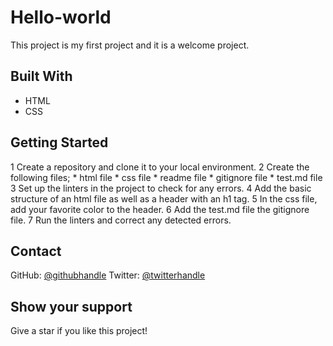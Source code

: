 # Hello-world

This project is my first project and it is a welcome project.

## Built With
* HTML
* CSS

## Getting Started
1 Create a repository and clone it to your local environment.
2 Create the following files;
    * html file
    * css file
    * readme file
    * gitignore file
    * test.md file
3 Set up the linters in the project to check for any errors.
4 Add the basic structure of an html file as well as a header with an h1 tag.
5 In the css file, add your favorite color to the header.
6 Add the test.md file the gitignore file.
7 Run the linters and correct any detected errors.

## Contact
GitHub: [@githubhandle](https://github.com/kemigabocatherine)
Twitter: [@twitterhandle](https://twitter.com/catherinek205)

## Show your support
Give a star if you like this project!
